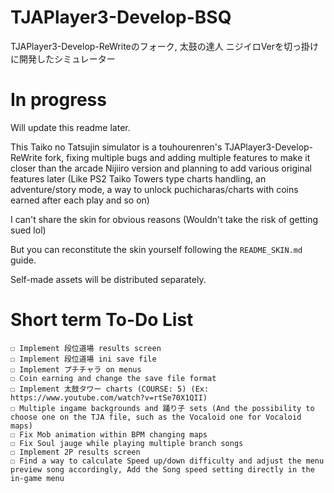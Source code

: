 # TJAPlayer3-Develop-BSQ
TJAPlayer3-Develop-ReWriteのフォーク, 太鼓の達人 ニジイロVerを切っ掛けに開発したシミュレーター

# In progress

Will update this readme later.

This Taiko no Tatsujin simulator is a touhourenren's TJAPlayer3-Develop-ReWrite fork, fixing multiple bugs and adding multiple features to make it closer than the arcade Nijiiro version and planning to add various original features later (Like PS2 Taiko Towers type charts handling, an adventure/story mode, a way to unlock puchicharas/charts with coins earned after each play and so on)

I can't share the skin for obvious reasons (Wouldn't take the risk of getting sued lol)

But you can reconstitute the skin yourself following the `README_SKIN.md` guide.

Self-made assets will be distributed separately.

# Short term To-Do List

```
☐ Implement 段位道場 results screen
☐ Implement 段位道場 ini save file
☐ Implement プチチャラ on menus 
☐ Coin earning and change the save file format
☐ Implement 太鼓タワー charts (COURSE: 5) (Ex: https://www.youtube.com/watch?v=rtSe70X1QII)
☐ Multiple ingame backgrounds and 踊り子 sets (And the possibility to choose one on the TJA file, such as the Vocaloid one for Vocaloid maps)
☐ Fix Mob animation within BPM changing maps
☐ Fix Soul jauge while playing multiple branch songs
☐ Implement 2P results screen
☐ Find a way to calculate Speed up/down difficulty and adjust the menu preview song accordingly, Add the Song speed setting directly in the in-game menu
```